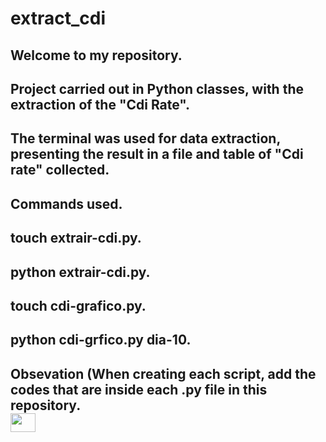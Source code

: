 # extract_cdi

<h2>Welcome to my repository.
<h2>Project carried out in Python classes, with the extraction of the "Cdi Rate".
<h2>The terminal was used for data extraction, presenting the result in a file and table of "Cdi rate" collected.
<h2>Commands used.
<h2>touch extrair-cdi.py.
<h2>python extrair-cdi.py.
<h2>touch cdi-grafico.py.
<h2>python cdi-grfico.py dia-10.
<h2>Obsevation (When creating each script, add the codes that are inside each .py file in this repository.
<br>
<img align="center" alto="Ellen-Git" height="30" width="40" src="https://cdn.jsdelivr.net/gh/devicons/devicon/icons/python/python-original.svg">  
